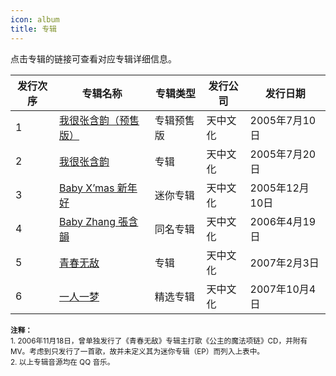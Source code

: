```yaml
---
icon: album
title: 专辑
---
```


点击专辑的链接可查看对应专辑详细信息。

<table>
<thead>
<tr>
    <th>发行次序</th>
    <th>专辑名称</th>
    <th>专辑类型</th>
    <th>发行公司</th>
    <th>发行日期</th>
</tr>
</thead>
<tbody>
<tr>
    <td>1</td>
    <td><a href="/music/album/album1/">我很张含韵（预售版）</a></td>
    <td>专辑预售版</td>
    <td>天中文化</td>
    <td>2005年7月10日</td>
</tr>
<tr>
    <td>2</td>
    <td><a href="/music/album/album2/">我很张含韵</a></td>
    <td>专辑</td>
    <td>天中文化</td>
    <td>2005年7月20日</td>
</tr>
<tr>
    <td>3</td>
    <td><a href="/music/album/album3/">Baby X’mas 新年好</a></td>
    <td>迷你专辑</td>
    <td>天中文化</td>
    <td>2005年12月10日</td>
</tr>
<tr>
    <td>4</td>
    <td><a href="/music/album/album4/">Baby Zhang 張含韻</a></td>
    <td>同名专辑</td>
    <td>天中文化</td>
    <td>2006年4月19日</td>
</tr>
<tr>
    <td>5</td>
    <td><a href="/music/album/album5/">青春无敌</a></td>
    <td>专辑</td>
    <td>天中文化</td>
    <td>2007年2月3日</td>
</tr>
<tr>
    <td>6</td>
    <td><a href="/music/album/album6/">一人一梦</a></td>
    <td>精选专辑</td>
    <td>天中文化</td>
    <td>2007年10月4日</td>
</tr>
</tbody>
</table>

<small>
<b>注释：</b><br/>
1. 2006年11月18日，曾单独发行了《青春无敌》专辑主打歌《公主的魔法项链》CD，并附有 MV。考虑到只发行了一首歌，故并未定义其为迷你专辑（EP）而列入上表中。<br/>
2. 以上专辑音源均在 QQ 音乐。
</small>